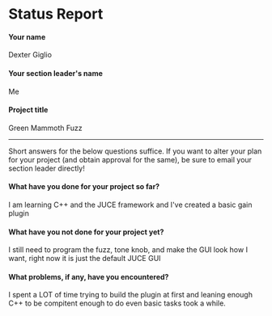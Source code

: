 # Status Report

#### Your name

Dexter Giglio

#### Your section leader's name

Me

#### Project title

Green Mammoth Fuzz

***

Short answers for the below questions suffice. If you want to alter your plan for your project (and obtain approval for the same), be sure to email your section leader directly!

#### What have you done for your project so far?

I am learning C++ and the JUCE framework and I've created a basic gain plugin

#### What have you not done for your project yet?

I still need to program the fuzz, tone knob, and make the GUI look how I want, right now it is
just the default JUCE GUI

#### What problems, if any, have you encountered?

I spent a LOT of time trying to build the plugin at first and leaning enough C++ to be compitent
enough to do even basic tasks took a while. 